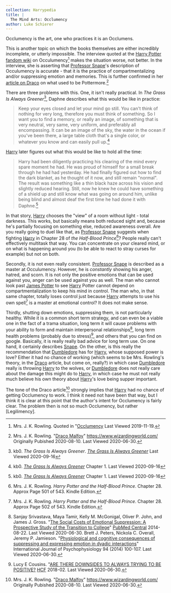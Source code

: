 ```yaml
---
collection: Harrypedia
title: |
  The Mind Arts: Occlumency
author: Luke Schierer
---
```


Occlumency is the art, one who practices it is an Occlumens.

This is another topic on which the books themselves are either incredibly
incomplete, or utterly impossible.  The interview quoted at the [Harry
Potter fandom wiki](https://harrypotter.fandom.com/) on
Occulumency[^20191119-1] makes the situation worse, not better.  In the
interview, she is asserting that [Professor Snape]'s description of
Occulumency is accurate - that it is the practice of compartmentalizing
and/or suppressing emotion and memories. This is further confirmed in her
[article on Draco][WWJKRDM1] on what used to be Pottermore.[^20200630-7]

There are three problems with this.  One, it isn't really practical.  In
_The Grass Is Always Greener_[^20191119-2], Daphne describes what this
would be like in practice:

> Keep your eyes closed and let your mind go still. You can't think of
  nothing for very long, therefore you must think of something. So I want you
  to find a memory, or really an image, of something that is very neutral,
  very same, very uniform, and preferably all encompassing. It can be an
  image of the sky, the water in the ocean if you've been there, a large
  table cloth that's a single color, or whatever you know and can easily
  pull up.[^20191119-3]

[Harry] later figures out what this would be like to hold all the time:

> Harry had been diligently practicing his clearing of the mind every spare
  moment he had. He was proud of himself for a small break through he had
  had yesterday. He had finally figured out how to find the dark blanket,
  as he thought of it now, and still remain "normal". The result was
  something like a thin black haze across his vision and slightly reduced
  hearing. Still, now he knew he could have something of a shield up and
  still know what was going on around him, unlike being blind and almost
  deaf the first time he had done it with Daphne.[^20191119-4]

In that story, [Harry] chooses the "view" of a room without light - total
darkness.  This works, but basically means both reduced sight and,
because he's partially focusing on something else, reduced awareness
overall.  Are you really going to duel like that, as [Professor Snape]
suggests when fighting [Harry] in Chapter 28 of _the Half-Blood
Prince_[^20191119-5]? People really can't effectively multitask that way.
You can concentrate on your cleared mind, or on what is happening around
you (to be able to react to stray curses for example) but not on both.

Secondly, it is not even really consistent.  [Professor Snape] is
described as a master at Occulumency.  However, he is *constantly* showing
his anger, hatred, and scorn.  It is not only the positive emotions that
can be used against you, anger can be used against you as well.  The man
who cannot look past [James Potter] to see [Harry] Potter cannot depend on
compartmentalization to keep his mind in control.  The man who, in that
same chapter, totally loses control just because [Harry] attempts to use
his own spell[^20191119-6] is a master at emotional control?  It does not
make sense.

Thirdly, shutting down emotions, suppressing them, is not particularly
healthy.  While it is a common short term strategy, and can even be a
viable one in the fact of a trama situation, long term it will cause
problems with your ability to form and maintain interpersonal
relationships[^20200630-4], long term health problems (probably due to
stress)[^20200630-5], and others that you can find on google. Basically, it
is really really bad advice for long term use.  On one hand, it certainly
describes [Snape]. On the other, is this really the recommendation that
[Dumbledore] has for [Harry], whose supposed power is love?  Either it had
no chance of working (which seems to be Mrs. Rowling's theory, in the [Draco]
article, but come on, really?) in which case [Dumbledore] really is throwing
[Harry] to the wolves, or [Dumbledore] does not really care about the damage
this might do to [Harry], in which case he must not really much believe his
own theory about [Harry]'s love being supper important.

The tone of the Draco article[^20210922-1] strongly implies that [Harry]
had no chance of getting Occlumency to work. I think it need not have been
that way, but I think it is clear at this point that the author's intent
for Occlumency is fairly clear.  The problem then is not so much Occlumency,
but rather [Legilimency].


[Harry]: <../../../people/Potter/Harry_James/>

[James]: <../../../people/Potter/James/>

[James Potter]: <../../../people/Potter/James/>

[Professor Snape]: <../../../people/Snape/Severus/>

[Snape]: <../../../people/Snape/Severus/>

[Draco]: <../../../people/Malfoy/Draco_Lucius/>

[Dumbledore]: <../../../people/Dumbledore/Albus_Percival_Wulfric_Brian/>

[^20210922-1]: Mrs. J. K. Rowling.  "[Draco
    Malfoy](https://www.wizardingworld.com/writing-by-jk-rowling/draco-malfoy)"
    https://www.wizardingworld.com/ Originally Pubished 2020-08-10. Last
    Viewed 2020-06-30.

[WWJKRDM1]: https://www.rowlingindex.org/work/dmpm/

[^20200630-7]: Mrs. J. K. Rowling.  "[Draco
    Malfoy](https://www.wizardingworld.com/writing-by-jk-rowling/draco-malfoy)"
    https://www.wizardingworld.com/ Originally Pubished 2020-08-10. Last
    Viewed 2020-06-30.

[^20200630-4]: Sanjay Srivastava, Maya Tamir, Kelly M. McGonigal, Oliver P.
    John, and James J. Gross. "[The Social Costs of Emotional Suppression:
    A Prospective Study of the Transition to
    College](https://www.ncbi.nlm.nih.gov/pmc/articles/PMC4141473/)"
    [PubMed Central](https://www.ncbi.nlm.nih.gov/pmc/) 2014-08-22.  Last
    Viewed 2020-06-30.  Brett J. Peters, Nickola C. Overall, Jeremy P.
    Jamieson.  "[Physiological and cognitive consequences of suppressing
    and expressing emotion in dyadic
    interactions](https://www.psych.rochester.edu/research/jamiesonlab/wp-content/uploads/2014/01/peters.pdf)"
    International Journal of Psychophysiology 94 (2014) 100-107. Last
    Viewed 2020-06-30.

[^20200630-5]: Lucy E Cousins. "[ARE THERE DOWNSIDES TO ALWAYS TRYING TO BE
POSITIVE?](https://www.hcf.com.au/health-agenda/body-mind/mental-health/downsides-to-always-being-positive)
    [HCF](https://www.hcf.com.au/) 2018-02.  Last Viewed 2020-06-30.

[^20191119-1]: Mrs. J. K. Rowling.
    Quoted in "[Occlumency](https://harrypotter.fandom.com/wiki/Occlumency#Behind_the_scenes)
    Last Viewed 2019-11-19.

[^20191119-2]: kb0. _The Grass Is Always Greener_.  _[The Grass Is Always
	Greener](https://www.fanfiction.net/s/4334542/1/The-Grass-Is-Always-Greener)_
	Last Viewed 2020-09-16

[^20191119-3]: kb0.  _[The Grass Is Always
	Greener](https://www.fanfiction.net/s/4334542/1/The-Grass-Is-Always-Greener)_
	Chapter 1. Last Viewed 2020-09-16

[^20191119-4]: kb0.  _[The Grass Is Always
	Greener](https://www.fanfiction.net/s/4334542/1/The-Grass-Is-Always-Greener)_
	Chapter 1. Last Viewed 2020-09-16

[^20191119-5]: Mrs. J. K. Rowling. _Harry Potter and the Half-Blood
    Prince_.  Chapter 28.  Approx Page  501 of 543.  Kindle Edition.

[^20191119-6]: Mrs. J. K. Rowling. _Harry Potter and the Half-Blood
    Prince_.  Chapter 28.  Approx Page  502 of 543.  Kindle Edition.
